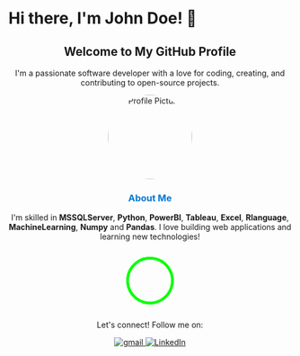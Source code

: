 # Hi there, I'm John Doe! 👋

<div align="center">
    <!-- Heading and Intro -->
    <h2>Welcome to My GitHub Profile</h2>
    <p>I'm a passionate software developer with a love for coding, creating, and contributing to open-source projects.</p>
    <!-- Bouncing Profile Picture -->
    <img src="https://avatars.githubusercontent.com/u/99160516?s=96&v=4" alt="Profile Picture" style="border-radius: 50%; width: 150px; height: 150px; animation: bounce 2s infinite;">
    <!-- About Me Section with Styled Text -->
    <h3 style="color: #0078D4; font-weight: bold;">About Me</h3>
    <p>I'm skilled in <strong>MSSQLServer</strong>, <strong>Python</strong>, <strong>PowerBI</strong>, <strong>Tableau</strong>, <strong>Excel</strong>, <strong>Rlanguage</strong>, <strong>MachineLearning</strong>, <strong>Numpy</strong> and <strong>Pandas</strong>. I love building web applications and learning new technologies!</p>
    <!-- Spinning SVG Circle Animation -->
    <div style="animation: spin 4s linear infinite; margin: 20px auto;">
        <svg xmlns="http://www.w3.org/2000/svg" height="100" width="100" viewBox="0 0 100 100">
            <circle cx="50" cy="50" r="40" stroke="#00FF00" stroke-width="5" fill="none" />
        </svg>
    </div>
    <!-- Call to Action and Social Links -->
    <p>Let's connect! Follow me on:</p>
    <p>
        <a href="mailto:your-boddetitl@gmail.com" class="gmail-link"" target="_blank">
            <img src="https://img.shields.io/badge/gmail-1DA1F2?style=for-the-badge&logo=gmail&logoColor=white" alt="gmail">
        </a>
        <a href="https://www.linkedin.com/in/tanuja-boddeti/" target="_blank">
            <img src="https://img.shields.io/badge/LinkedIn-0077B5?style=for-the-badge&logo=linkedin&logoColor=white" alt="LinkedIn">
        </a>
    </p>
</div>

<!-- CSS Animations -->
<style>
    @keyframes bounce {
        0%, 100% {
            transform: translateY(0);
        }
        50% {
            transform: translateY(-20px);
        }
    }

    @keyframes spin {
        from {
            transform: rotate(0deg);
        }
        to {
            transform: rotate(360deg);
        }
    }
</style>
